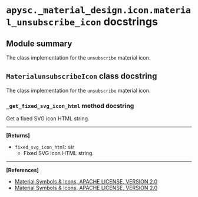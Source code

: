 # `apysc._material_design.icon.material_unsubscribe_icon` docstrings

## Module summary

The class implementation for the `unsubscribe` material icon.

## `MaterialunsubscribeIcon` class docstring

The class implementation for the `unsubscribe` material icon.

### `_get_fixed_svg_icon_html` method docstring

Get a fixed SVG icon HTML string.<hr>

**[Returns]**

- `fixed_svg_icon_html`: str
  - Fixed SVG icon HTML string.

<hr>

**[References]**

- [Material Symbols & Icons, APACHE LICENSE, VERSION 2.0](https://fonts.google.com/icons?icon.size=24&icon.color=%23e8eaed)
- [Material Symbols & Icons, APACHE LICENSE, VERSION 2.0](https://www.apache.org/licenses/LICENSE-2.0.html)